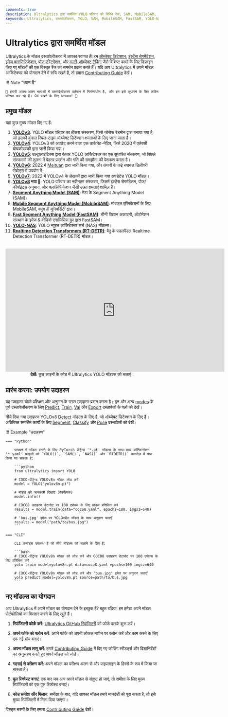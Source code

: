 ```yaml
---
comments: true
description: Ultralytics द्वारा समर्थित YOLO परिवार की विविध रेंज, SAM, MobileSAM, FastSAM, YOLO-NAS, और RT-DETR मॉडल्स का पता लगाएं। CLI और Python उपयोग के लिए उदाहरणों के साथ प्रारंभ करें।
keywords: Ultralytics, दस्तावेज़ीकरण, YOLO, SAM, MobileSAM, FastSAM, YOLO-NAS, RT-DETR, मॉडल्स, आर्किटेक्चर्स, Python, CLI
---
```


# Ultralytics द्वारा समर्थित मॉडल

Ultralytics के मॉडल दस्तावेज़ीकरण में आपका स्वागत है! हम [ऑब्जेक्ट डिटेक्शन](../tasks/detect.md), [इंस्टेंस सेगमेंटेशन](../tasks/segment.md), [इमेज क्लासिफिकेशन](../tasks/classify.md), [पोज़ एस्टिमेशन](../tasks/pose.md), और [मल्टी-ऑब्जेक्ट ट्रैकिंग](../modes/track.md) जैसे विशिष्ट कामों के लिए डिज़ाइन किए गए मॉडलों की एक विस्तृत रेंज का समर्थन प्रदान करते हैं। यदि आप Ultralytics में अपने मॉडल आर्किटेक्चर को योगदान देने में रुचि रखते हैं, तो हमारा [Contributing Guide](../../help/contributing.md) देखें।

!!! Note "ध्यान दें"

    🚧 हमारी अलग-अलग भाषाओं में दस्तावेज़ीकरण वर्तमान में निर्माणाधीन है, और हम इसे सुधारने के लिए कठिन परिश्रम कर रहे हैं। धैर्य रखने के लिए धन्यवाद! 🙏

## प्रमुख मॉडल

यहां कुछ मुख्य मॉडल दिए गए हैं:

1. **[YOLOv3](yolov3.md)**: YOLO मॉडल परिवार का तीसरा संस्करण, जिसे जोसेफ रेडमोन द्वारा बनाया गया है, जो इसकी कुशल रियल-टाइम ऑब्जेक्ट डिटेक्शन क्षमताओं के लिए जाना जाता है।
2. **[YOLOv4](yolov4.md)**: YOLOv3 को अपडेट करने वाला एक डार्कनेट-नेटिव, जिसे 2020 में एलेक्सी बोचकोवस्की द्वारा जारी किया गया।
3. **[YOLOv5](yolov5.md)**: उल्ट्रालाइटिक्स द्वारा बेहतर YOLO आर्किटेक्चर का एक सुधारित संस्करण, जो पिछले संस्करणों की तुलना में बेहतर प्रदर्शन और गति की समझौता की पेशकश करता है।
4. **[YOLOv6](yolov6.md)**: 2022 में [Meituan](https://about.meituan.com/) द्वारा जारी किया गया, और कंपनी के कई स्वायत्त डिलीवरी रोबोट्स में उपयोग में।
5. **[YOLOv7](yolov7.md)**: 2022 में YOLOv4 के लेखकों द्वारा जारी किया गया अपडेटेड YOLO मॉडल।
6. **[YOLOv8](yolov8.md) नया 🚀**: YOLO परिवार का नवीनतम संस्करण, जिसमें इंस्टेंस सेगमेंटेशन, पोज/कीपॉइंट्स अनुमान, और क्लासिफिकेशन जैसी उन्नत क्षमताएं शामिल हैं।
7. **[Segment Anything Model (SAM)](sam.md)**: मेटा के Segment Anything Model (SAM)।
8. **[Mobile Segment Anything Model (MobileSAM)](mobile-sam.md)**: मोबाइल एप्लिकेशनों के लिए MobileSAM, क्युंग ही यूनिवर्सिटी द्वारा।
9. **[Fast Segment Anything Model (FastSAM)](fast-sam.md)**: चीनी विज्ञान अकादमी, ऑटोमेशन संस्थान के इमेज & वीडियो एनालिसिस ग्रुप द्वारा FastSAM।
10. **[YOLO-NAS](yolo-nas.md)**: YOLO न्यूरल आर्किटेक्चर सर्च (NAS) मॉडल्स।
11. **[Realtime Detection Transformers (RT-DETR)](rtdetr.md)**: बैदु के पडलपैडल Realtime Detection Transformer (RT-DETR) मॉडल।

<p align="center">
  <br>
  <iframe width="720" height="405" src="https://www.youtube.com/embed/MWq1UxqTClU?si=nHAW-lYDzrz68jR0"
    title="YouTube वीडियो प्लेयर" frameborder="0"
    allow="accelerometer; autoplay; clipboard-write; encrypted-media; gyroscope; picture-in-picture; web-share"
    allowfullscreen>
  </iframe>
  <br>
  <strong>देखें:</strong> कुछ लाइनों के कोड में Ultralytics YOLO मॉडल्स को चलाएं।
</p>

## प्रारंभ करना: उपयोग उदाहरण

यह उदाहरण योलो प्रशिक्षण और अनुमान के सरल उदाहरण प्रदान करता है। इन और अन्य [modes](../modes/index.md) के पूर्ण दस्तावेज़ीकरण के लिए [Predict](../modes/predict.md), [Train](../modes/train.md), [Val](../modes/val.md) और [Export](../modes/export.md) दस्तावेज़ों के पन्नों को देखें।

नीचे दिया गया उदाहरण YOLOv8 [Detect](../tasks/detect.md) मॉडल्स के लिए है, जो ऑब्जेक्ट डिटेक्शन के लिए हैं। अतिरिक्त समर्थित कार्यों के लिए [Segment](../tasks/segment.md), [Classify](../tasks/classify.md) और [Pose](../tasks/pose.md) दस्तावेज़ों को देखें।

!!! Example "उदाहरण"

    === "Python"

        पायथन में मॉडल बनाने के लिए PyTorch प्रीट्रेन्ड '*.pt' मॉडल्स के साथ-साथ कॉन्फ़िगरेशन '*.yaml' फ़ाइलों को `YOLO()`, `SAM()`, `NAS()` और `RTDETR()` क्लासेज़ में पास किया जा सकता है:

        ```python
        from ultralytics import YOLO

        # COCO-प्रीट्रेन्ड YOLOv8n मॉडल लोड करें
        model = YOLO("yolov8n.pt")

        # मॉडल की जानकारी दिखाएँ (वैकल्पिक)
        model.info()

        # COCO8 उदाहरण डेटासेट पर 100 एपोक्स के लिए मॉडल प्रशिक्षित करें
        results = model.train(data="coco8.yaml", epochs=100, imgsz=640)

        # 'bus.jpg' इमेज पर YOLOv8n मॉडल के साथ अनुमान चलाएँ
        results = model("path/to/bus.jpg")
        ```

    === "CLI"

        CLI कमांड्स उपलब्ध हैं जो सीधे मॉडल्स को चलाने के लिए हैं:

        ```bash
        # COCO-प्रीट्रेन्ड YOLOv8n मॉडल को लोड करें और COCO8 उदाहरण डेटासेट पर 100 एपोक्स के लिए प्रशिक्षित करें
        yolo train model=yolov8n.pt data=coco8.yaml epochs=100 imgsz=640

        # COCO-प्रीट्रेन्ड YOLOv8n मॉडल को लोड करें और 'bus.jpg' इमेज पर अनुमान चलाएँ
        yolo predict model=yolov8n.pt source=path/to/bus.jpg
        ```

## नए मॉडल्स का योगदान

आप Ultralytics में अपने मॉडल का योगदान देने के इच्छुक हैं? बहुत बढ़िया! हम हमेशा अपने मॉडल पोर्टफोलियो का विस्तार करने के लिए खुले हैं।

1. **रिपॉजिटरी फोर्क करें**: [Ultralytics GitHub रिपॉजिटरी](https://github.com/ultralytics/ultralytics) को फोर्क करके शुरू करें।

2. **अपने फोर्क को क्लोन करें**: अपने फोर्क को अपनी लोकल मशीन पर क्लोन करें और काम करने के लिए एक नई ब्रांच बनाएं।

3. **अपना मॉडल लागू करें**: हमारे [Contributing Guide](../../help/contributing.md) में दिए गए कोडिंग स्टैंडर्ड्स और दिशानिर्देशों का अनुसरण करते हुए अपने मॉडल को जोड़ें।

4. **गहराई से परीक्षण करें**: अपने मॉडल का परीक्षण अलग से और पाइपलाइन के हिस्से के रूप में किया जा सकता है।

5. **पुल रिक्वेस्ट बनाएं**: एक बार जब आप अपने मॉडल से संतुष्ट हो जाएं, तो समीक्षा के लिए मुख्य रिपॉजिटरी को एक पुल रिक्वेस्ट बनाएं।

6. **कोड समीक्षा और मिलान**: समीक्षा के बाद, यदि आपका मॉडल हमारे मानदंडों को पूरा करता है, तो इसे मुख्य रिपॉजिटरी में मिला दिया जाएगा।

विस्तृत चरणों के लिए हमारा [Contributing Guide](../../help/contributing.md) देखें।
